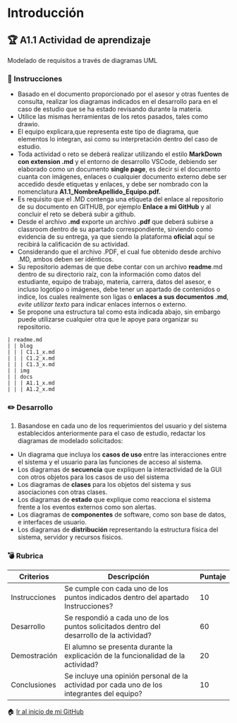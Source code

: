 # Introducción

## :trophy: A1.1 Actividad de aprendizaje

Modelado de requisitos a través de diagramas UML

### :blue_book: Instrucciones

- Basado en el documento proporcionado por el asesor y otras fuentes de consulta, realizar los diagramas indicados en el desarrollo para en el caso de estudio que se ha estado revisando durante la materia.
- Utilice las mismas herramientas de los retos pasados, tales como drawio.
- El equipo explicara,que representa este tipo de diagrama, que elementos lo integran, asi como su interpretación dentro del caso de estudio.
- Toda actividad o reto se deberá realizar utilizando el estilo **MarkDown con extension .md** y el entorno de desarrollo VSCode, debiendo ser elaborado como un documento **single page**, es decir si el documento cuanta con imágenes, enlaces o cualquier documento externo debe ser accedido desde etiquetas y enlaces, y debe ser nombrado con la nomenclatura **A1.1_NombreApellido_Equipo.pdf.**
- Es requisito que el .MD contenga una etiqueta del enlace al repositorio de su documento en GITHUB, por ejemplo **Enlace a mi GitHub** y al concluir el reto se deberá subir a github.
- Desde el archivo **.md** exporte un archivo **.pdf** que deberá subirse a classroom dentro de su apartado correspondiente, sirviendo como evidencia de su entrega, ya que siendo la plataforma **oficial** aquí se recibirá la calificación de su actividad.
- Considerando que el archivo .PDF, el cual fue obtenido desde archivo .MD, ambos deben ser idénticos.
- Su repositorio ademas de que debe contar con un archivo **readme**.md dentro de su directorio raíz, con la información como datos del estudiante, equipo de trabajo, materia, carrera, datos del asesor, e incluso logotipo o imágenes, debe tener un apartado de contenidos o indice, los cuales realmente son ligas o **enlaces a sus documentos .md**, _evite utilizar texto_ para indicar enlaces internos o externo.
- Se propone una estructura tal como esta indicada abajo, sin embargo puede utilizarse cualquier otra que le apoye para organizar su repositorio.

``` 
| readme.md
| | blog
| | | C1.1_x.md
| | | C1.2_x.md
| | | C1.3_x.md
| | img
| | docs
| | | A1.1_x.md
| | | A1.2_x.md
```

### :pencil2: Desarrollo

1. Basandose en cada uno de los requerimientos del usuario y del sistema establecidos anteriormente para el caso de estudio, redactar los diagramas de modelado solicitados:

+ Un diagrama que incluya los **casos de uso** entre las interacciones entre el sistema y el usuario para las funciones de acceso al sistema.
+ Los diagramas de **secuencia** que expliquen la interactividad de la GUI con otros objetos para los casos de uso del sistema
+ Los diagramas de **clases** para los objetos del sistema y sus asociaciones con otras clases.
+ Los diagramas de **estado** que explique como reacciona el sistema frente a los eventos externos como son alertas.
+ Los diagramas de **componentes** de software, como son base de datos, e interfaces de usuario.
+ Los diagramas de **distribución** representando la estructura física del sistema, servidor y recursos físicos.

### :bomb: Rubrica

| Criterios     | Descripción                                                                                  | Puntaje |
| ------------- | -------------------------------------------------------------------------------------------- | ------- |
| Instrucciones | Se cumple con cada uno de los puntos indicados dentro del apartado Instrucciones?            | 10      |  | 5 |
| Desarrollo    | Se respondió a cada uno de los puntos solicitados dentro del desarrollo de la actividad?     | 60      |
| Demostración  | El alumno se presenta durante la explicación de la funcionalidad de la actividad?            | 20      |
| Conclusiones  | Se incluye una opinión personal de la actividad  por cada uno de los integrantes del equipo? | 10      |

:house: [Ir al inicio de mi GitHub](https://github.com/AlexBamaca/AnalisisB)
